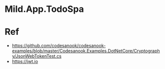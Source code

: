 # Mild.App.TodoSpa


# Ref
- https://github.com/codesanook/codesanook-examples/blob/master/Codesanook.Examples.DotNetCore/Cryptography/JsonWebTokenTest.cs
- https://jwt.io